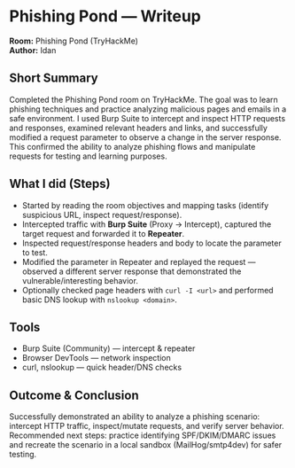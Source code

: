 # Phishing Pond — Writeup
**Room:** Phishing Pond (TryHackMe)  
**Author:** Idan

## Short Summary
Completed the Phishing Pond room on TryHackMe. The goal was to learn phishing techniques and practice analyzing malicious pages and emails in a safe environment. I used Burp Suite to intercept and inspect HTTP requests and responses, examined relevant headers and links, and successfully modified a request parameter to observe a change in the server response. This confirmed the ability to analyze phishing flows and manipulate requests for testing and learning purposes.

## What I did (Steps)
- Started by reading the room objectives and mapping tasks (identify suspicious URL, inspect request/response).
- Intercepted traffic with **Burp Suite** (Proxy → Intercept), captured the target request and forwarded it to **Repeater**.
- Inspected request/response headers and body to locate the parameter to test.
- Modified the parameter in Repeater and replayed the request — observed a different server response that demonstrated the vulnerable/interesting behavior.
- Optionally checked page headers with `curl -I <url>` and performed basic DNS lookup with `nslookup <domain>`.

## Tools
- Burp Suite (Community) — intercept & repeater  
- Browser DevTools — network inspection  
- curl, nslookup — quick header/DNS checks

## Outcome & Conclusion
Successfully demonstrated an ability to analyze a phishing scenario: intercept HTTP traffic, inspect/mutate requests, and verify server behavior. Recommended next steps: practice identifying SPF/DKIM/DMARC issues and recreate the scenario in a local sandbox (MailHog/smtp4dev) for safer testing.
